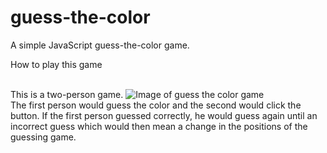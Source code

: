 # guess-the-color
A simple JavaScript guess-the-color game.
<p> How to play this game</p>
<br/> This is a two-person game.
<img src="https://ibb.co/6N4MHKd" alt="Image of guess the color game">
<br/>
The first person would guess the color and the second would click the button. If the first person guessed correctly, he would guess again until an incorrect guess which would then mean a change in the positions of the guessing game. 
